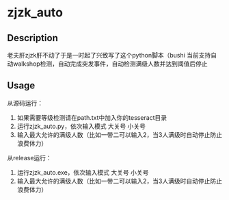 # zjzk_auto
## Description
老夫肝zjzk肝不动了于是一时起了兴致写了这个python脚本（bushi
当前支持自动walkshop检测，自动完成突发事件，自动检测满级人数并达到阈值后停止
## Usage
从源码运行：
1. 如果需要等级检测请在path.txt中加入你的tesseract目录
2. 运行zjzk_auto.py，依次输入模式 大关号 小关号
3. 输入最大允许的满级人数（比如一带二可以输入2，当3人满级时自动停止防止浪费体力）

从release运行：
1. 运行zjzk_auto.exe，依次输入模式 大关号 小关号
2. 输入最大允许的满级人数（比如一带二可以输入2，当3人满级时自动停止防止浪费体力）
